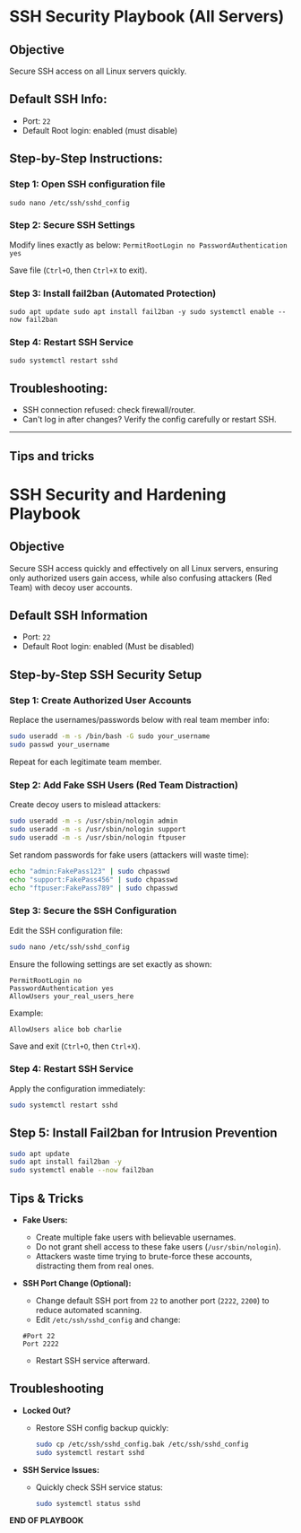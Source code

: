 
# SSH Security Playbook (All Servers)

## Objective
Secure SSH access on all Linux servers quickly.

## Default SSH Info:
- Port: `22`
- Default Root login: enabled (must disable)

## Step-by-Step Instructions:

### **Step 1: Open SSH configuration file**
`sudo nano /etc/ssh/sshd_config`


### **Step 2: Secure SSH Settings**
Modify lines exactly as below:
`PermitRootLogin no PasswordAuthentication yes`

Save file (`Ctrl+O`, then `Ctrl+X` to exit).

### **Step 3: Install fail2ban (Automated Protection)**
`sudo apt update sudo apt install fail2ban -y sudo systemctl enable --now fail2ban`


### **Step 4: Restart SSH Service**
`sudo systemctl restart sshd`


##  Troubleshooting:
- SSH connection refused: check firewall/router.
- Can't log in after changes? Verify the config carefully or restart SSH.


---

## Tips and tricks

# SSH Security and Hardening Playbook

## Objective

Secure SSH access quickly and effectively on all Linux servers, ensuring only authorized users gain access, while also confusing attackers (Red Team) with decoy user accounts.

## Default SSH Information
- Port: `22`
- Default Root login: enabled (Must be disabled)

## Step-by-Step SSH Security Setup

### Step 1: Create Authorized User Accounts

Replace the usernames/passwords below with real team member info:

```bash
sudo useradd -m -s /bin/bash -G sudo your_username
sudo passwd your_username
```

Repeat for each legitimate team member.

### Step 2: Add Fake SSH Users (Red Team Distraction)

Create decoy users to mislead attackers:

```bash
sudo useradd -m -s /usr/sbin/nologin admin
sudo useradd -m -s /usr/sbin/nologin support
sudo useradd -m -s /usr/sbin/nologin ftpuser
```

Set random passwords for fake users (attackers will waste time):

```bash
echo "admin:FakePass123" | sudo chpasswd
echo "support:FakePass456" | sudo chpasswd
echo "ftpuser:FakePass789" | sudo chpasswd
```

### Step 3: Secure the SSH Configuration

Edit the SSH configuration file:

```bash
sudo nano /etc/ssh/sshd_config
```

Ensure the following settings are set exactly as shown:

```
PermitRootLogin no
PasswordAuthentication yes
AllowUsers your_real_users_here
```

Example:

```
AllowUsers alice bob charlie
```

Save and exit (`Ctrl+O`, then `Ctrl+X`).

### Step 4: Restart SSH Service

Apply the configuration immediately:

```bash
sudo systemctl restart sshd
```

## Step 5: Install Fail2ban for Intrusion Prevention

```bash
sudo apt update
sudo apt install fail2ban -y
sudo systemctl enable --now fail2ban
```

## Tips & Tricks

- **Fake Users:**
  - Create multiple fake users with believable usernames.
  - Do not grant shell access to these fake users (`/usr/sbin/nologin`).
  - Attackers waste time trying to brute-force these accounts, distracting them from real ones.

- **SSH Port Change (Optional):**
  - Change default SSH port from `22` to another port (`2222`, `2200`) to reduce automated scanning.
  - Edit `/etc/ssh/sshd_config` and change:
  ```
  #Port 22
  Port 2222
  ```
  - Restart SSH service afterward.

## Troubleshooting

- **Locked Out?**
  - Restore SSH config backup quickly:
    ```bash
    sudo cp /etc/ssh/sshd_config.bak /etc/ssh/sshd_config
    sudo systemctl restart sshd
    ```

- **SSH Service Issues:**
  - Quickly check SSH service status:
    ```bash
    sudo systemctl status sshd
    ```




**END OF PLAYBOOK**





